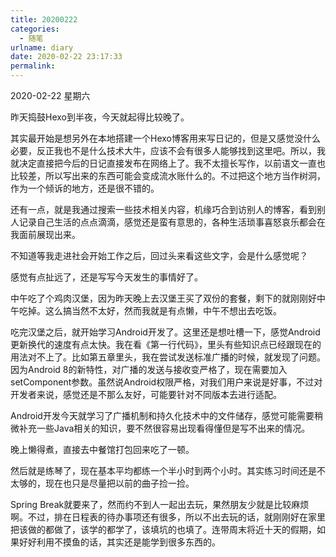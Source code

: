 ```yaml
---
title: 20200222
categories:
  - 随笔
urlname: diary
date: 2020-02-22 23:17:33
permalink:
---
```

2020-02-22 星期六

昨天捣鼓Hexo到半夜，今天就起得比较晚了。

其实最开始是想另外在本地搭建一个Hexo博客用来写日记的，但是又感觉没什么必要，反正我也不是什么技术大牛，应该不会有很多人能够找到这里吧。所以，我就决定直接把今后的日记直接发布在网络上了。我不太擅长写作，以前语文一直也比较差，所以写出来的东西可能会变成流水账什么的。不过把这个地方当作树洞，作为一个倾诉的地方，还是很不错的。

还有一点，就是我通过搜索一些技术相关内容，机缘巧合到访别人的博客，看到别人记录自己生活的点点滴滴，感觉还是蛮有意思的，各种生活琐事喜怒哀乐都会在我面前展现出来。

不知道等我走进社会开始工作之后，回过头来看这些文字，会是什么感觉呢？

感觉有点扯远了，还是写写今天发生的事情好了。

中午吃了个鸡肉汉堡，因为昨天晚上去汉堡王买了双份的套餐，剩下的就刚刚好中午吃掉。这么搞当然不太好，然而我就是有点懒，中午不想出去吃饭。

吃完汉堡之后，就开始学习Android开发了。这里还是想吐槽一下，感觉Android更新换代的速度有点太快。我在看《第一行代码》，里头有些知识点已经跟现在的用法对不上了。比如第五章里头，我在尝试发送标准广播的时候，就发现了问题。因为Android 8的新特性，对广播的发送与接收变严格了，现在需要加入setComponent参数。虽然说Android权限严格，对我们用户来说是好事，不过对开发者来说，感觉还是不那么友好，可能要针对不同版本去进行适配。

Android开发今天就学习了广播机制和持久化技术中的文件储存，感觉可能需要稍微补充一些Java相关的知识，要不然很容易出现看得懂但是写不出来的情况。

晚上懒得煮，直接去中餐馆打包回来吃了一顿。

然后就是练琴了，现在基本平均都练一个半小时到两个小时。其实练习时间还是不太够的，现在也只是尽量把以前的曲子捡一捡。

Spring Break就要来了，然而约不到人一起出去玩，果然朋友少就是比较麻烦啊。不过，排在日程表的待办事项还有很多，所以不出去玩的话，就刚刚好在家里把该做的都做了，该学的都学了，该填坑的也填了。连带周末将近十天的假期，如果好好利用不摸鱼的话，其实还是能学到很多东西的。
